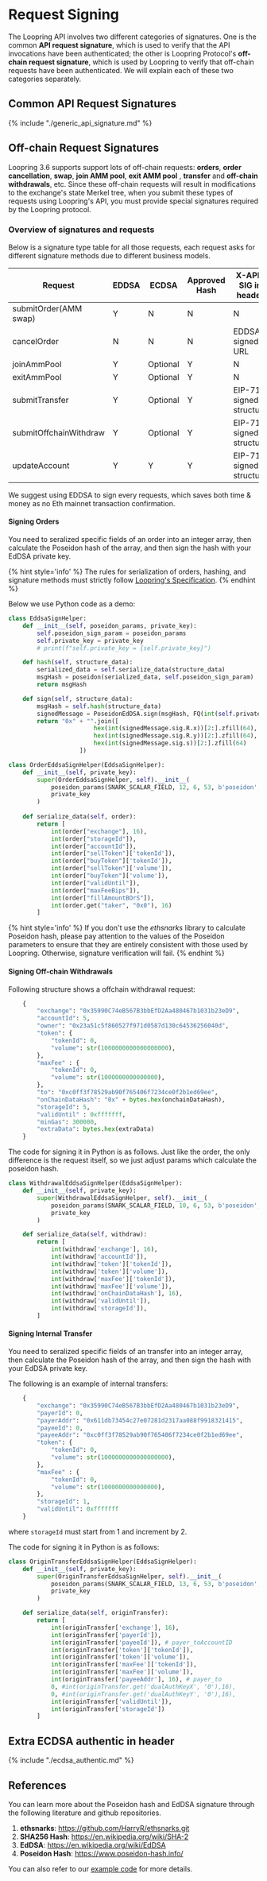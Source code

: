 # Request Signing

The Loopring API involves two different categories of signatures. One is the common **API request signature**, which is used to verify that the API invocations have been authenticated; the other is Loopring Protocol's **off-chain request signature**, which is used by Loopring to verify that off-chain requests have been authenticated. We will explain each of these two categories separately.

## Common API Request Signatures

{% include "./generic_api_signature.md" %}

## Off-chain Request Signatures

Loopring 3.6 supports support lots of off-chain requests: **orders**, **order cancellation**, **swap**, **join AMM pool**, **exit AMM pool** , **transfer** and **off-chain withdrawals**, etc. Since these off-chain requests will result in modifications to the exchange's state Merkel tree, when you submit these types of requests using Loopring's API, you must provide special signatures required by the Loopring protocol.

### Overview of signatures and requests

Below is a signature type table for all those requests, each request asks for different signature methods due to different business models.

| Request                | EDDSA       | ECDSA       | Approved Hash | X-API-SIG in header |
| -----------            | ----------- | ----------- | -----------   | -----------         |
| submitOrder(AMM swap)  | Y           | N           | N             | N                   |
| cancelOrder            | N           | N           | N             | EDDSA signed URL    |
| joinAmmPool            | Y           | Optional    | Y             | N                   |
| exitAmmPool            | Y           | Optional    | Y             | N                   |
| submitTransfer         | Y           | Optional    | Y             | EIP-712 signed structure |
| submitOffchainWithdraw | Y           | Optional    | Y             | EIP-712 signed structure |
| updateAccount          | Y           | Y           | Y             | EIP-712 signed structure |

We suggest using EDDSA to sign every requests, which saves both time & money as no Eth mainnet transaction confirmation.

#### Signing Orders

You need to seralized specific fields of an order into an integer array, then calculate the Poseidon hash of the array, and then sign the hash with your EdDSA private key.


{% hint style='info' %}
The rules for serialization of orders, hashing, and signature methods must strictly follow [Loopring's Specification](https://github.com/Loopring/protocols/blob/master/packages/loopring_v3/DESIGN.md).
{% endhint %}

Below we use Python code as a demo:
```python
class EddsaSignHelper:
    def __init__(self, poseidon_params, private_key):
        self.poseidon_sign_param = poseidon_params
        self.private_key = private_key
        # print(f"self.private_key = {self.private_key}")

    def hash(self, structure_data):
        serialized_data = self.serialize_data(structure_data)
        msgHash = poseidon(serialized_data, self.poseidon_sign_param)
        return msgHash

    def sign(self, structure_data):
        msgHash = self.hash(structure_data)
        signedMessage = PoseidonEdDSA.sign(msgHash, FQ(int(self.private_key, 16)))
        return "0x" + "".join([
                        hex(int(signedMessage.sig.R.x))[2:].zfill(64),
                        hex(int(signedMessage.sig.R.y))[2:].zfill(64),
                        hex(int(signedMessage.sig.s))[2:].zfill(64)
                    ])

class OrderEddsaSignHelper(EddsaSignHelper):
    def __init__(self, private_key):
        super(OrderEddsaSignHelper, self).__init__(
            poseidon_params(SNARK_SCALAR_FIELD, 12, 6, 53, b'poseidon', 5, security_target=128),
            private_key
        )
    
    def serialize_data(self, order):
        return [
            int(order["exchange"], 16),
            int(order["storageId"]),
            int(order["accountId"]),
            int(order["sellToken"]['tokenId']),
            int(order["buyToken"]['tokenId']),
            int(order["sellToken"]['volume']),
            int(order["buyToken"]['volume']),
            int(order["validUntil"]),
            int(order["maxFeeBips"]),
            int(order["fillAmountBOrS"]),
            int(order.get("taker", "0x0"), 16)
        ]
```
{% hint style='info' %}
If you don't use the *ethsnarks* library to calculate Poseidon hash, please pay attention to the values of the Poseidon parameters to ensure that they are entirely consistent with those used by Loopring. Otherwise, signature verification will fail.
{% endhint %}


#### Signing Off-chain Withdrawals

Following structure shows a offchain withdrawal request:
```python
    {
        "exchange": "0x35990C74eB567B3bbEfD2Aa480467b1031b23eD9",
        "accountId": 5,
        "owner": "0x23a51c5f860527f971d0587d130c64536256040d",
        "token": {
            "tokenId": 0,
            "volume": str(1000000000000000000),
        },
        "maxFee" : {
            "tokenId": 0,
            "volume": str(1000000000000000),
        },
        "to": "0xc0ff3f78529ab90f765406f7234ce0f2b1ed69ee",
        "onChainDataHash": "0x" + bytes.hex(onchainDataHash),
        "storageId": 5,
        "validUntil" : 0xfffffff,
        "minGas": 300000,
        "extraData": bytes.hex(extraData)
    }
```

The code for signing it in Python is as follows. Just like the order, the only difference is the request itself, so we just adjust params which calculate the poseidon hash.

```python
class WithdrawalEddsaSignHelper(EddsaSignHelper):
    def __init__(self, private_key):
        super(WithdrawalEddsaSignHelper, self).__init__(
            poseidon_params(SNARK_SCALAR_FIELD, 10, 6, 53, b'poseidon', 5, security_target=128),
            private_key
        )

    def serialize_data(self, withdraw):
        return [
            int(withdraw['exchange'], 16),
            int(withdraw['accountId']),
            int(withdraw['token']['tokenId']),
            int(withdraw['token']['volume']),
            int(withdraw['maxFee']['tokenId']),
            int(withdraw['maxFee']['volume']),
            int(withdraw['onChainDataHash'], 16),
            int(withdraw['validUntil']),
            int(withdraw['storageId']),
        ]
```

#### Signing Internal Transfer

You need to seralized specific fields of an transfer into an integer array, then calculate the Poseidon hash of the array, and then sign the hash with your EdDSA private key.

The following is an example of internal transfers:

```python
    {
        "exchange": "0x35990C74eB567B3bbEfD2Aa480467b1031b23eD9",
        "payerId": 0,
        "payerAddr": "0x611db73454c27e07281d2317aa088f9918321415",
        "payeeId": 0,
        "payeeAddr": "0xc0ff3f78529ab90f765406f7234ce0f2b1ed69ee",
        "token": {
            "tokenId": 0,
            "volume": str(1000000000000000000),
        },
        "maxFee" : {
            "tokenId": 0,
            "volume": str(1000000000000000),
        },
        "storageId": 1,
        "validUntil": 0xfffffff
    }
```

where `storageId` must start from 1 and increment by 2.

The code for signing it in Python is as follows:

```python
class OriginTransferEddsaSignHelper(EddsaSignHelper):
    def __init__(self, private_key):
        super(OriginTransferEddsaSignHelper, self).__init__(
            poseidon_params(SNARK_SCALAR_FIELD, 13, 6, 53, b'poseidon', 5, security_target=128),
            private_key
        )

    def serialize_data(self, originTransfer):
        return [
            int(originTransfer['exchange'], 16),
            int(originTransfer['payerId']),
            int(originTransfer['payeeId']), # payer_toAccountID
            int(originTransfer['token']['tokenId']),
            int(originTransfer['token']['volume']),
            int(originTransfer['maxFee']['tokenId']),
            int(originTransfer['maxFee']['volume']),
            int(originTransfer['payeeAddr'], 16), # payer_to
            0, #int(originTransfer.get('dualAuthKeyX', '0'),16),
            0, #int(originTransfer.get('dualAuthKeyY', '0'),16),
            int(originTransfer['validUntil']),
            int(originTransfer['storageId'])
        ]
```

## Extra ECDSA authentic in header 

{% include "./ecdsa_authentic.md" %}

## References

You can learn more about the Poseidon hash and EdDSA signature through the following literature and github repositories.

1. **ethsnarks**: https://github.com/HarryR/ethsnarks.git
2. **SHA256 Hash**: <https://en.wikipedia.org/wiki/SHA-2>
3. **EdDSA**: <https://en.wikipedia.org/wiki/EdDSA>
4. **Poseidon Hash**: <https://www.poseidon-hash.info/>


You can also refer to our [example code](./examples.md) for more details.
